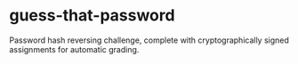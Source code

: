 # guess-that-password
Password hash reversing challenge, complete with cryptographically signed assignments for automatic grading.
